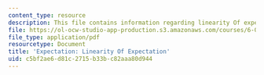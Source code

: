 ```yaml
---
content_type: resource
description: This file contains information regarding linearity Of expectation.
file: https://ol-ocw-studio-app-production.s3.amazonaws.com/courses/6-042j-mathematics-for-computer-science-spring-2015/c5bf2ae6d81c2715b33bc82aaa80d944_MIT6_042JS15_LinearityExpect.pdf
file_type: application/pdf
resourcetype: Document
title: 'Expectation: Linearity Of Expectation'
uid: c5bf2ae6-d81c-2715-b33b-c82aaa80d944
---
```

